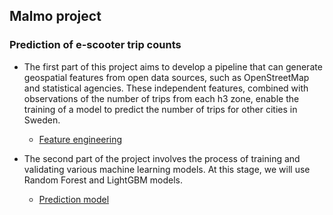 ## Malmo project

### Prediction of e-scooter trip counts

- The first part of this project aims to develop a pipeline that can generate geospatial features from open data sources, such as OpenStreetMap and statistical agencies. These independent features, combined with observations of the number of trips from each h3 zone, enable the training of a model to predict the number of trips for other cities in Sweden.
	- [Feature engineering](https://github.com/ivansakov/micromobility-projects/tree/main/Malmo_project/Feature_engineering)

- The second part of the project involves the process of training and validating various machine learning models. At this stage, we will use Random Forest and LightGBM models.
	- [Prediction model](https://github.com/ivansakov/micromobility-projects/tree/main/Malmo_project/Prediction_model)

